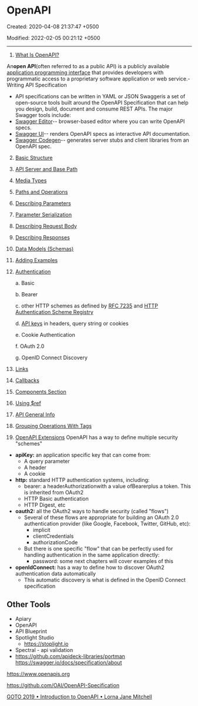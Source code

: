 # OpenAPI

Created: 2020-04-08 21:37:47 +0500

Modified: 2022-02-05 00:21:12 +0500

---

1. [What Is OpenAPI?](https://swagger.io/docs/specification/about/)

An**open API**(often referred to as a public API) is a publicly available [application programming interface](https://en.wikipedia.org/wiki/Application_programming_interface) that provides developers with programmatic access to a proprietary software application or web service.-   Writing API Specification

- API specifications can be written in YAML or JSON
Swaggeris a set of open-source tools built around the OpenAPI Specification that can help you design, build, document and consume REST APIs. The major Swagger tools include:
- [Swagger Editor](http://editor.swagger.io/)-- browser-based editor where you can write OpenAPI specs.
- [Swagger UI](https://swagger.io/swagger-ui/)-- renders OpenAPI specs as interactive API documentation.
- [Swagger Codegen](https://github.com/swagger-api/swagger-codegen)-- generates server stubs and client libraries from an OpenAPI spec.

2. [Basic Structure](https://swagger.io/docs/specification/basic-structure/)

3. [API Server and Base Path](https://swagger.io/docs/specification/api-host-and-base-path/)

4. [Media Types](https://swagger.io/docs/specification/media-types/)

5. [Paths and Operations](https://swagger.io/docs/specification/paths-and-operations/)

6. [Describing Parameters](https://swagger.io/docs/specification/describing-parameters/)

7. [Parameter Serialization](https://swagger.io/docs/specification/serialization/)

8. [Describing Request Body](https://swagger.io/docs/specification/describing-request-body/)

9. [Describing Responses](https://swagger.io/docs/specification/describing-responses/)

10. [Data Models (Schemas)](https://swagger.io/docs/specification/data-models/)

11. [Adding Examples](https://swagger.io/docs/specification/adding-examples/)

12. [Authentication](https://swagger.io/docs/specification/authentication/)

    a.  Basic

    b.  Bearer

    c.  other HTTP schemes as defined by [RFC 7235](https://tools.ietf.org/html/rfc7235) and [HTTP Authentication Scheme Registry](https://www.iana.org/assignments/http-authschemes/http-authschemes.xhtml)

    d.  [API keys](https://swagger.io/docs/specification/authentication/api-keys/) in headers, query string or cookies

    e.  Cookie Authentication

    f.  OAuth 2.0

    g.  OpenID Connect Discovery

13. [Links](https://swagger.io/docs/specification/links/)

14. [Callbacks](https://swagger.io/docs/specification/callbacks/)

15. [Components Section](https://swagger.io/docs/specification/components/)

16. [Using $ref](https://swagger.io/docs/specification/using-ref/)

17. [API General Info](https://swagger.io/docs/specification/api-general-info/)

18. [Grouping Operations With Tags](https://swagger.io/docs/specification/grouping-operations-with-tags/)

19. [OpenAPI Extensions](https://swagger.io/docs/specification/openapi-extensions/)
OpenAPI has a way to define multiple security "schemes"

- **apiKey:** an application specific key that can come from:
  - A query parameter
  - A header
  - A cookie
- **http:** standard HTTP authentication systems, including:
  - bearer: a headerAuthorizationwith a value ofBearerplus a token. This is inherited from OAuth2
  - HTTP Basic authentication
  - HTTP Digest, etc
- **oauth2:** all the OAuth2 ways to handle security (called "flows")
  - Several of these flows are appropriate for building an OAuth 2.0 authentication provider (like Google, Facebook, Twitter, GitHub, etc):
    - implicit
    - clientCredentials
    - authorizationCode
  - But there is one specific "flow" that can be perfectly used for handling authentication in the same application directly:
    - password: some next chapters will cover examples of this
- **openIdConnect:** has a way to define how to discover OAuth2 authentication data automatically
  - This automatic discovery is what is defined in the OpenID Connect specification

## Other Tools

- Apiary
- OpenAPI
- API Blueprint
- Spotlight Studio
  - <https://stoplight.io>
- Spectral - api validation
- <https://github.com/apideck-libraries/portman>
<https://swagger.io/docs/specification/about>

<https://www.openapis.org>

<https://github.com/OAI/OpenAPI-Specification>

[GOTO 2019 • Introduction to OpenAPI • Lorna Jane Mitchell](https://www.youtube.com/watch?v=s9u3mXQZbXI)
